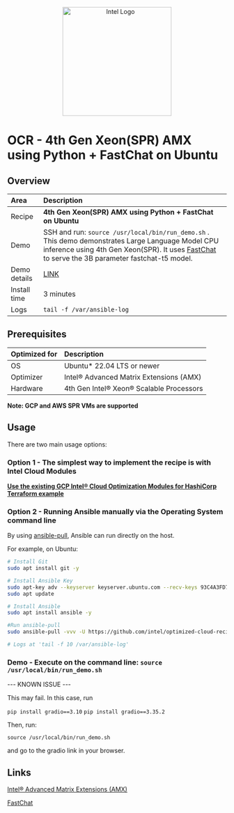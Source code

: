 <p align="center">
  <img src="https://github.com/intel/optimized-cloud-recipes/blob/main/images/logo-classicblue-800px.png?raw=true" alt="Intel Logo" width="250"/>
</p>

# OCR - 4th Gen Xeon(SPR) AMX using Python + FastChat on Ubuntu

## Overview



| Area   | Description                                                 |
| :----- | :---------------------------------------------------------- |
| Recipe | **4th Gen Xeon(SPR) AMX using Python + FastChat on Ubuntu** |
Demo | SSH and run: `source /usr/local/bin/run_demo.sh` . This demo demonstrates Large Language Model CPU inference using 4th Gen Xeon(SPR). It uses [FastChat](https://github.com/lm-sys/FastChat) to serve the 3B parameter fastchat-t5 model.
Demo details |  [LINK](https://github.com/lm-sys/FastChat)
| Install time | 3 minutes |
| Logs | `tail -f /var/ansible-log`|

## Prerequisites

| Optimized for | Description                              |
| :------------ | :--------------------------------------- |
| OS            | Ubuntu* 22.04 LTS or newer               |
| Optimizer     | Intel® Advanced Matrix Extensions (AMX)  |
| Hardware      | 4th Gen Intel® Xeon® Scalable Processors |

**Note: GCP and AWS SPR VMs are supported**

## Usage

There are two main usage options:

### Option 1 - The simplest way to implement the recipe is with Intel Cloud Modules

[**Use the existing GCP Intel® Cloud Optimization Modules for HashiCorp Terraform example**](https://github.com/intel/terraform-intel-gcp-vm/tree/main/examples/gcp-linux-fastchat)


### Option 2 - Running Ansible manually via the Operating System command line

By using [ansible-pull](https://docs.ansible.com/ansible/latest/cli/ansible-pull.html), Ansible can run directly on the host.

For example, on Ubuntu:

```bash
# Install Git 
sudo apt install git -y

# Install Ansible Key
sudo apt-key adv --keyserver keyserver.ubuntu.com --recv-keys 93C4A3FD7BB9C367
sudo apt update

# Install Ansible
sudo apt install ansible -y

#Run ansible-pull
sudo ansible-pull -vvv -U https://github.com/intel/optimized-cloud-recipes.git recipes/ai-fastchat-amx-ubuntu/recipe.yml

# Logs at 'tail -f 10 /var/ansible-log'
```

### Demo - Execute on the command line: `source /usr/local/bin/run_demo.sh`

--- KNOWN ISSUE ---

This may fail. In this case, run

`pip install gradio==3.10`
`pip install gradio==3.35.2`

Then, run:

`source /usr/local/bin/run_demo.sh` 

and go to the gradio link in your browser.

## Links

[Intel® Advanced Matrix Extensions (AMX)](https://www.intel.com/content/www/us/en/products/docs/accelerator-engines/advanced-matrix-extensions/overview.html)

[FastChat](https://github.com/lm-sys/FastChat)